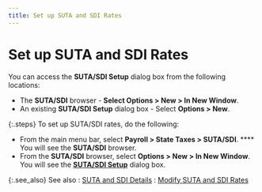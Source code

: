 ```yaml
---
title: Set up SUTA and SDI Rates
---
```


# Set up SUTA and SDI Rates


You can access the **SUTA/SDI Setup**  dialog box from the following locations:

- The **SUTA/SDI**  browser - **Select Options &gt; New &gt; 
 In New Window**.
- An existing  **SUTA/SDI Setup** dialog box - Select  **Options &gt; New**.



{:.steps}
To set up SUTA/SDI rates, do the following:

- From the main  menu bar, select **Payroll &gt; State Taxes 
 &gt; SUTA/SDI**. **** You will  see the **SUTA/SDI** browser.
- From the **SUTA/SDI** browser, select **Options 
 &gt; New &gt; In New Window**. You will see the [**SUTA/SDI Setup**]({{site.prl_baseurl}}/misc/the_suta_sdi_setup_profile_general.html) dialog box.



{:.see_also}
See also
: [SUTA and  SDI Details]({{site.prl_baseurl}}/setup/suta-sdi-setup/the_suta_sdi_setup_profile.html)
: [Modify SUTA  and SDI Rates]({{site.prl_baseurl}}/setup/suta-sdi-setup/setup-rates/modifying_suta_sdi_rates.html)
